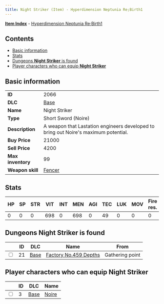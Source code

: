 ```yaml
---
title: Night Striker (Item) - Hyperdimension Neptunia Re;Birth1
---
```


[**Item Index**](/neptunia/rb1/item/index.html) - [Hyperdimension Neptunia Re;Birth1](/neptunia/rb1)

## Contents

- [Basic information](#basic-information)
- [Stats](#stats)
- [Dungeons **Night Striker** is found](#dungeons-night-striker-is-found)
- [Player characters who can equip **Night Striker**](#player-characters-who-can-equip-night-striker)
## Basic information

|   |   |
| -- | -- |
| **ID** | 2066 |
| **DLC** | [Base](/neptunia/rb1/dlc/1-base.html) |
| **Name** | Night Striker |
| **Type** | Short Sword (Noire) |
| **Description** | A weapon that Lastation engineers developed to bring out Noire's maximum potential. |
| **Buy Price** | 21000 |
| **Sell Price** | 4200 |
| **Max inventory** | 99 |
| **Weapon skill** | [Fencer](/neptunia/rb1/skill/1-403-fencer.html) |


## Stats

| HP | SP | STR | VIT | INT | MEN | AGI | TEC | LUK | MOV | Fire res. | Ice res. | Wind res. | Lightning res. |
| -- | -- | --- | --- | --- | --- | --- | --- | --- | --- | --------- | -------- | --------- | -------------- |
| 0 | 0 | 0 | 698 | 0 | 698 | 0 | 49 | 0 | 0 | 0 | 0 | 0 | 0 |


## Dungeons **Night Striker** is found

|    | ID | DLC | Name | From |
| -- | -- | --- | ---- | ---- |
| <input type="checkbox" id="rb1-dungeon-1-21" class="trackbox" /> | 21 | [Base](/neptunia/rb1/dlc/1-base.html) | [Factory No.459 Depths](/neptunia/rb1/dungeon/1-21-factory-no-459-depths.html) | Gathering point |


## Player characters who can equip **Night Striker**

|    | ID | DLC | Name |
| -- | -- | --- | ---- |
| <input type="checkbox" id="rb1-player-1-3" class="trackbox" /> | 3 | [Base](/neptunia/rb1/dlc/1-base.html) | [Noire](/neptunia/rb1/player/1-3-noire.html) |
